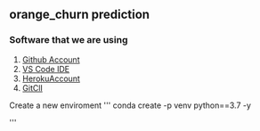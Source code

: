 
## orange_churn prediction 

### Software that we are using 

1. [Github Account](https://github.com)
2. [VS Code IDE](https://code.visualstudio.com/)
3. [HerokuAccount](https://heroku.com)
4. [GitClI](https://git-scm.com/downloads)


Create a new enviroment 
'''
conda create -p venv python==3.7 -y

'''

